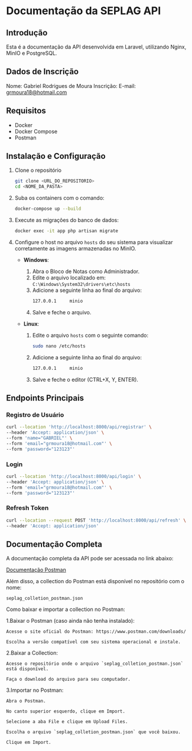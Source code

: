 # Documentação da SEPLAG API

## Introdução
Esta é a documentação da API desenvolvida em Laravel, utilizando Nginx, MinIO e PostgreSQL.

## Dados de Inscrição
Nome: Gabriel Rodrigues de Moura
Inscrição: 
E-mail: grmoura18@hotmail.com

## Requisitos
- Docker
- Docker Compose
- Postman

## Instalação e Configuração

1. Clone o repositório
    ```sh
   git clone <URL_DO_REPOSITORIO>
    cd <NOME_DA_PASTA>
   ```
3. Suba os containers com o comando:
   ```sh
   docker-compose up --build
   ```
4. Execute as migrações do banco de dados:
   ```sh
   docker exec -it app php artisan migrate
   ```
5. Configure o host no arquivo `hosts` do seu sistema para visualizar corretamente as imagens armazenadas no MinIO.
   
   - **Windows**:
     1. Abra o Bloco de Notas como Administrador.
     2. Edite o arquivo localizado em: `C:\Windows\System32\drivers\etc\hosts`
     3. Adicione a seguinte linha ao final do arquivo:
        ```sh
        127.0.0.1     minio
        ```
     4. Salve e feche o arquivo.
   
   - **Linux**:
     1. Edite o arquivo `hosts` com o seguinte comando:
        ```sh
        sudo nano /etc/hosts
        ```
     2. Adicione a seguinte linha ao final do arquivo:
        ```sh
        127.0.0.1     minio
        ```
     3. Salve e feche o editor (CTRL+X, Y, ENTER).

## Endpoints Principais

### Registro de Usuário

```sh
curl --location 'http://localhost:8000/api/registrar' \
--header 'Accept: application/json' \
--form 'name="GABRIEL"' \
--form 'email="grmoura18@hotmail.com"' \
--form 'password="123123"'
```

### Login

```sh
curl --location 'http://localhost:8000/api/login' \
--header 'Accept: application/json' \
--form 'email="grmoura18@hotmail.com"' \
--form 'password="123123"'
```

### Refresh Token

```sh
curl --location --request POST 'http://localhost:8000/api/refresh' \
--header 'Accept: application/json'
```

## Documentação Completa
A documentação completa da API pode ser acessada no link abaixo:

[Documentação Postman](https://documenter.getpostman.com/view/19098399/2sB2cUCP7y)

Além disso, a collection do Postman está disponível no repositório com o nome:

`seplag_colletion_postman.json`

Como baixar e importar a collection no Postman:

1.Baixar o Postman (caso ainda não tenha instalado):

    Acesse o site oficial do Postman: https://www.postman.com/downloads/

    Escolha a versão compatível com seu sistema operacional e instale.

2.Baixar a Collection:

    Acesse o repositório onde o arquivo `seplag_colletion_postman.json` está disponível.

    Faça o download do arquivo para seu computador.

3.Importar no Postman:

    Abra o Postman.

    No canto superior esquerdo, clique em Import.

    Selecione a aba File e clique em Upload Files.

    Escolha o arquivo `seplag_colletion_postman.json` que você baixou.

    Clique em Import.

